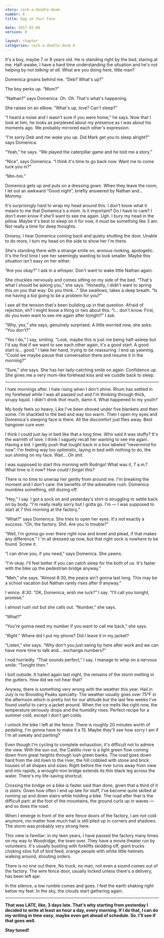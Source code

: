 ```yaml
---
story: cock-a-doodle-doom
number: 6
title: Egg on Your Face

date: 2017-02-04
version: 0

layout: chapter
categories: cock-a-doodle-doom 6
---
```

It's a boy, maybe 7 or 8 years old. He is standing right by the bed, staring at me. Half-awake, I have a hard time understanding the situation and he's not helping by *not talking at all*. What are you doing here, little man?

Domenica groans behind me. “Deb? What's up?”

The boy perks up. “Mom?”

“Nathan?” says Domenica. Oh. *Oh*. That's what's happening.

She raises on an elbow. “What's up, love? Can't sleep?”

“I heard a noise and I wasn't sure if you were home,” he says. Now that I look at him, he looks as perplexed about my presence as I was about his moments ago. We probably mirrored each other's expression.

“I'm sorry Deb and me woke you up. Did Mark get you to sleep alright?” says Domenica.

“Yeah,” he says. “We played the caterpillar game and he told me a story.”

“Nice”, says Domenica. “I think it's time to go back now. Want me to come tuck you in?”

“Mm-hm.”

Domenica gets up and puts on a dressing gown. When they leave the room, I let out an awkward “Good night”, briefly answered by Nathan and… Mommy.

It's surprisingly hard to wrap my head around this. I don't know what it means to me that Domenica's a *mom*. Is it important? Do I have to care? I don't even know if she'll want to see me again. Ugh. I bury my head in the pillow. Maybe it's best to sleep on it for now, it must be something like 3 am. Not really a time for deep thoughts.

Drowsy, I hear Domenica coming back and quiety shutting the door. Unable to do more, I turn my head on the side to show her I'm there.

She's standing there with a strange smile on, anxious-looking, apologetic. It's the first time I see her seemingly wanting to look smaller. Maybe this situation isn't easy on her either.

“Are you okay?” I ask in a whisper. Don't want to wake little Nathan again.

She chuckles nervously and comes sitting on my side of the bed. “That's what I should be asking you,” she says. “Honestly, I didn't want to spring this on you that way. Do you think…” She swallows, takes a deep breath. “Is me having a kid going to be a problem for you?”

I see all the tension that's been building up in that question. Afraid of rejection, eh? I might know a thing or two about this. “I… don't know. First, do you even want to see me again after tonight?” I ask.

“Why, yes,” she says, genuinely surprised. A little worried now, she asks: “You don't?”

“Yes I do,” I say, smiling. “Look, maybe this is just me being half-asleep but I'd say that if we want to see each other again, it's a good start. A good start is… good.” I take her hand, trying to be reassuring. I end up yawning. “Could we maybe pause that conversation there and resume it in the morning?”

“Sure,” she says. She has her lady-catching smile on again. Confidence up. She gives me a very mom-like forehead kiss and we cuddle back to sleep.

***

I hate mornings after. I hate rising when I don't shine. Rhum has settled in my forehead while I was all passed out and I'm thinking through thick, sirupy liquid. I didn't drink *that* much, damn it. What happened to my youth?

My body feels so heavy. Like I've been shoved under five blankets and then some. I'm shackled to the bed and way too warm. Then I open my eyes and Domenica's sleeping face is there. All the discomfort just flies away. Best hangover cure ever.

I think I could just lay in bed like that a long time. Who said it was stuffy? It's the warmth of love. I think I vaguely recall her wanting to see me again. Having a kid. I gently push that tought back in a box labeled “nevermind for now”. I'm feeling way too optimistic, laying in bed with nothing to do, the sun shining on my face. Wait… *Oh shit*.

I was supposed to start this morning with Rodrigo! What was it, 7 a.m.? What time is it now? *How could I forget this?*

There is no time to unwrap her gently from around me. I'm breaking the moment and I don't care: the benefits of the adrenaline rush. Domenica mumbles something, still dozing off.

“Hey,” I say. I got a sock on and yesterday's shirt is struggling to settle back on by body. “I'm really really sorry but I gotta go. I'm — I was supposed to start at 7 this morning at the factory.”

“What?” says Domenica. She tries to open her eyes. It's not exactly a success. “Oh, the factory. Shit. Are you in trouble?”

“Well, I'm gonna go over there right now and kneel and plead, if that makes any difference.” I 'm all dressed up now, but that right sock is nowhere to be found. Screw it.

“I can drive you, if you need,” says Domenica. She yawns.

“I'm okay. I'll feel better if you can catch sleep for the both of us. It's faster with the bike up the pedestrian bridge anyway.”

“Meh,” she says. “Almost 8:30, the peace ain't gonna last long. This may be a school vacation but Nathan rarely rises after 9 anyway.”

I wince. *8:30*. “OK, Domenica, wish me luck?” I say. “I'll call you tonight, promise.”

I almost rush out but she calls out. “Number,” she says.

“What?”

“You're gonna need my number if you want to call me back,” she says.

“*Right*.” Where did I put my phone? Did I leave it in my jacket?

“Listen,” she says. “Why don't you just swing by here after work and we can have more time to talk and… exchange numbers?”

I nod hurriedly. “That sounds perfect,” I say. I manage to whip on a nervous smile: “Tonight then.”

I bolt outside. It hailed again last night, the remains of the storm melting in the gutters. How did we not hear that?

Anyway, there is something very wrong with the weather this year. Hail in July is no Brooding Peaks specialty. The weather usually goes over 75°F in the afternoon which is pretty hot for our altitude but the last few weeks I've found useful to carry a jacket around. When the ice melts like right now, the temperature seriously drops and the humidity rises. Perfect recipe for a summer cold, except I don't get colds.

I unlock the bike I left at the fence. There is roughly 20 minutes worth of pedaling. I'm gonna have to make it a 15. Maybe they'll see how sorry I am if I'm all sweaty and panting?

Even though I'm cycling to complete exhaustion, it's difficult not to admire the view. With the sun out, the Caldito river is a light green flow coming down from great heights through lush green banks. The road goes down hard from the old town to the river, the hill cobbled with stone and brick houses of all shapes and sizes. Right before the river turns away from view and into rapids, a wrought-iron bridge extends its thin black leg across the water. There's my life-saving shortcut.

Crossing the bridge on a bike is faster said than done, given that a third of it is *stairs*. Given how often I end up late for stuff, I've become quite skilled at running up and down stairs while holding a bike. The road after that is the difficult part: at the foot of the mountains, the ground curls up in waves — and so does the road.

When I emerge in front of the wire fence doors of the factory, I am *not* cold anymore, mo matter how much hail is still piled up in corners and shadows. The storm was probably very strong here.

This view is familiar: in my teen years, I have passed the factory many times on my way to Woodridge, the town over. They have a movie theater run by volunteers. It's usually bustling with forklifts skidding off, giant trucks choking silos full of bird feed, orange people with white little helmets walking around, shouting orders.

There is no one out there. No truck, no man, not even a sound comes out of the factory. The wire fence door, usually locked unless there's a delivery, has been left ajar.

In the silence, a low rumble comes and goes. I feel the earth shaking right below my feet. In the sky, the clouds start gathering again.

***

**That was LATE, like, 3 days late. That's why starting from yesterday I decided to write at least an hour a day, every morning. If I do that, I can do my writing in time *easy*, maybe even get ahead of schedule. So. I'll see if that goes well.**

**Stay tuned!**
